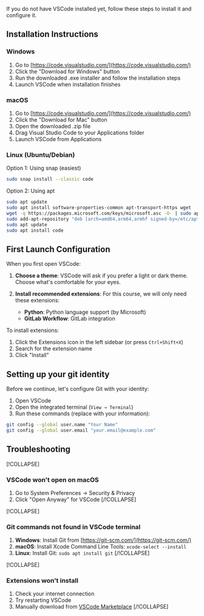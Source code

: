 
If you do not have VSCode installed yet, follow these steps to install it and configure it.

## Installation Instructions

### Windows

1. Go to [https://code.visualstudio.com/](https://code.visualstudio.com/)
2. Click the "Download for Windows" button
3. Run the downloaded .exe installer and follow the installation steps
4. Launch VSCode when installation finishes

### macOS

1. Go to [https://code.visualstudio.com/](https://code.visualstudio.com/)
2. Click the "Download for Mac" button
3. Open the downloaded .zip file
4. Drag Visual Studio Code to your Applications folder
5. Launch VSCode from Applications

### Linux (Ubuntu/Debian)

Option 1: Using snap (easiest)
```bash
sudo snap install --classic code
```

Option 2: Using apt
```bash
sudo apt update
sudo apt install software-properties-common apt-transport-https wget
wget -q https://packages.microsoft.com/keys/microsoft.asc -O- | sudo apt-key add -
sudo add-apt-repository "deb [arch=amd64,arm64,armhf signed-by=/etc/apt/trusted.gpg.d/packages.microsoft.gpg] https://packages.microsoft.com/repos/code stable main"
sudo apt update
sudo apt install code
```

## First Launch Configuration

When you first open VSCode:

1. **Choose a theme**: VSCode will ask if you prefer a light or dark theme. Choose what's comfortable for your eyes.

2. **Install recommended extensions**: For this course, we will only need these extensions:
   - **Python**: Python language support (by Microsoft)
   - **GitLab Workflow**: GitLab integration

To install extensions:
1. Click the Extensions icon in the left sidebar (or press `Ctrl+Shift+X`)
2. Search for the extension name
3. Click "Install"

## Setting up your git identity

Before we continue, let's configure Git with your identity:

1. Open VSCode
2. Open the integrated terminal (`View → Terminal`)
3. Run these commands (replace with your information):

```bash
git config --global user.name "Your Name"
git config --global user.email "your.email@example.com"
```


## Troubleshooting

[!COLLAPSE]
### VSCode won't open on macOS
1. Go to System Preferences → Security & Privacy
2. Click "Open Anyway" for VSCode
[/!COLLAPSE]

[!COLLAPSE]
### Git commands not found in VSCode terminal
1. **Windows**: Install Git from [https://git-scm.com/](https://git-scm.com/)
2. **macOS**: Install Xcode Command Line Tools: `xcode-select --install`
3. **Linux**: Install Git: `sudo apt install git`
[/!COLLAPSE]

[!COLLAPSE]
### Extensions won't install
1. Check your internet connection
2. Try restarting VSCode
3. Manually download from [VSCode Marketplace](https://marketplace.visualstudio.com/vscode)
[/!COLLAPSE]
